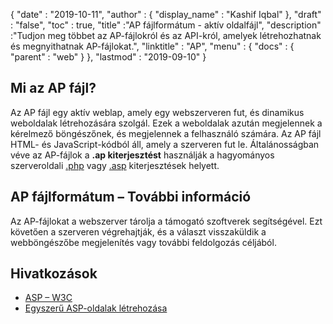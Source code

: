 {
  "date" : "2019-10-11",
  "author" : {
    "display_name" : "Kashif Iqbal"
},
  "draft" : "false",
  "toc" : true,
  "title" :"AP fájlformátum - aktív oldalfájl",
  "description" :"Tudjon meg többet az AP-fájlokról és az API-król, amelyek létrehozhatnak és megnyithatnak AP-fájlokat.",
  "linktitle" : "AP",
  "menu" : {
    "docs" : {
      "parent" : "web"
}
},
  "lastmod" : "2019-09-10"
}

## Mi az AP fájl?

Az AP fájl egy aktív weblap, amely egy webszerveren fut, és dinamikus weboldalak létrehozására szolgál. Ezek a weboldalak azután megjelennek a kérelmező böngészőnek, és megjelennek a felhasználó számára. Az AP fájl HTML- és JavaScript-kódból áll, amely a szerveren fut le. Általánosságban véve az AP-fájlok a **.ap kiterjesztést** használják a hagyományos szerveroldali [.php](/hu/programming/php/) vagy [.asp](/hu/web/asp/) kiterjesztések helyett.

## AP fájlformátum – További információ

Az AP-fájlokat a webszerver tárolja a támogató szoftverek segítségével. Ezt követően a szerveren végrehajtják, és a választ visszaküldik a webböngészőbe megjelenítés vagy további feldolgozás céljából.

## Hivatkozások

* [ASP – W3C](https://www.w3schools.com/asp/default.asp)
* [Egyszerű ASP-oldalak létrehozása](https://learn.microsoft.com/en-us/previous-versions/iis/6.0-sdk/ms524741(v=vs.90))

